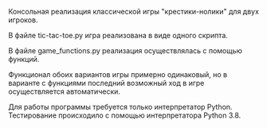 Консольная реализация классической игры "крестики-нолики" для двух игроков.

В файле tic-tac-toe.py игра реализована в виде одного скрипта.

В файле game_functions.py реализация осуществлялась с помощью функций. 

Функционал обоих вариантов игры примерно одинаковый, но в варианте с функциями последний возможный ход в игре осуществляется автоматически.

Для работы программы требуется только интерпретатор Python. Тестирование происходило с помощью интерпретатора Python 3.8.